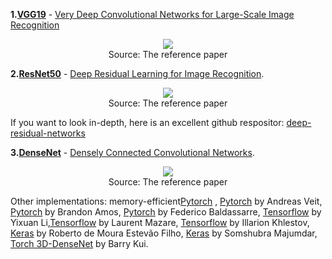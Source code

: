 **1.[VGG19](https://github.com/Quan-Sun/Dive-into-Machine-Learning/blob/master/models/VGG19.ipynb)** - [Very Deep Convolutional Networks for Large-Scale Image Recognition](https://arxiv.org/abs/1409.1556)

<div align=center><img src="https://github.com/Quan-Sun/Dive-into-Machine-Learning/blob/master/models/images/VGG19.png"/></div>
<div align=center>Source: The reference paper</div>

**2.[ResNet50](https://github.com/Quan-Sun/Dive-into-Machine-Learning/blob/master/models/RestNet50.ipynb)** - [Deep Residual Learning for Image Recognition](https://arxiv.org/abs/1512.03385). 

<div align=center><img src="https://github.com/Quan-Sun/Dive-into-Machine-Learning/blob/master/models/images/ResNet.png"/></div>
<div align=center>Source: The reference paper</div>

If you want to look in-depth, here is an excellent github respositor:
[deep-residual-networks](https://github.com/KaimingHe/deep-residual-networks)

**3.[DenseNet](https://github.com/Quan-Sun/Dive-into-Machine-Learning/blob/master/models/DenseNet121.ipynb)** - [Densely Connected Convolutional Networks](https://arxiv.org/abs/1608.06993). 

<div align=center><img src="https://github.com/Quan-Sun/Dive-into-Machine-Learning/blob/master/models/images/DenseNet.png"/></div>
<div align=center>Source: The reference paper</div>

Other implementations: memory-efficient[Pytorch](https://github.com/gpleiss/efficient_densenet_pytorch)
, [Pytorch](https://github.com/andreasveit/densenet-pytorch) by Andreas Veit, [Pytorch](https://github.com/bamos/densenet.pytorch) by Brandon Amos, [Pytorch](https://github.com/baldassarreFe/pytorch-densenet-tiramisu) by Federico Baldassarre, [Tensorflow](https://github.com/YixuanLi/densenet-tensorflow) by Yixuan Li,[Tensorflow](https://github.com/LaurentMazare/deep-models/tree/master/densenet) by Laurent Mazare, [Tensorflow](https://github.com/ikhlestov/vision_networks) by Illarion Khlestov, [Keras](https://github.com/robertomest/convnet-study) by Roberto de Moura Estevão Filho, [Keras](https://github.com/titu1994/DenseNet) by Somshubra Majumdar, [Torch 3D-DenseNet](https://github.com/barrykui/3ddensenet.torch) by Barry Kui.
